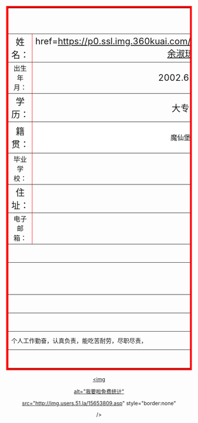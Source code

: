 <html>
<head>
<title>余淑琼</title>
<mate name="keywords" content="个人简历"/>
<mate name="description" content="余淑琼的个人简历"/>
</head>
<body>
<table  border=5  bordercolor=red align=center>
<tr height=70 bgcolorwhite align='center'>
<td width=720 colspan=6 align=center
><font size=5 ><b><a href=https://p0.ssl.img.360kuai.com/t01705cc9d6dda60acf.webp>个人简历

</a></b></font></td>
</tr>

<tr height=50 bgcolorwhite>
<td width=110 align=center
><font size=5>姓名：</td>
<td width=150 align=center
><font size=5><a

href=https://p0.ssl.img.360kuai.com/t015ee0a7128207864d.webp>余淑琼</td>
<td width=110 align=center
><font size=5>性别：</td>
<td width=150 align=center
><font size=5>女</td>
<td width=200 colspan=2 rowspan=4><img

src="https://gimg2.baidu.com/image_search/src=http%3A%2F%2Fimg2.a0bi.com%2Fupload%2Fttq%2F20140728%2F1406536303120.jpg&refer=http%3A%2F%2Fimg2.a0bi.com&app=2002&size=f9999,10000&q=a80&n=0&g=0n&fmt=jpeg?sec=1633778599&t=a85ca163e29e5a0228e240de55025d36
" alt="余淑琼照片" width=200 height=200></td>
 </tr>

<tr height=50 bgcolorwhite>
<td width=110 align=center
><font size=4 align=center
>出生年月：</td>
<td width=150 align=center
><font size=5>2002.6.18</td>
<td width=110 align=center
><font size=5>民族：</td>
<td width=150 align=center
><font size=5>汉</td>

</tr>


<tr height=50 bgcolorwhite>
<td width=110 align=center
><font size=5>学历：</td>
<td width=150 align=center
><font size=5 align=center
>大专</td>
<td width=110 align=center
><font size=5>专业：</td>
<td width=150 align=center
><font size=4>云计算技术与应用</td>

</tr>


<tr height=50 bgcolor=white>
<td width=110 align=center
><font size=5>籍贯：</td>
<td width=150 align=center
><font size=4>魔仙堡</td>
<td width=110 align=center
><font size=4>联系电话：</td>
<td width=150 align=center
><font size=3>123456789</td>

</tr>


<tr height=50 bgcolorwhite>
<td width=100 align=center
><font size=4>毕业学校：</td>
<td width=620 colspan=5 align=center
><font size=5>重庆工程职业技术学校</td>
</tr>


<tr height=50 bgcolorwhite>
<td width=110 align=center
><font size=5>住址：</td>
<td width=610 colspan=5 align=center
><font size=5>魔仙堡三栋</td>
</tr>

 

<tr height=50 bgcolorwhite>
<td width=110 align=center
><font size=4>电子邮箱：</td>
<td width=610 colspan=5 align=center
><font size=5>1909451857@qq.com</td>
</tr>


<tr height=50 bgcolorwhite>
<td width=720 colspan=6 align=center
><font size=5>教育历程</td>
</tr>

<tr height=50 bgcolorwhite>
<td width=720  colspan=6 align=center>2016.9-2019.6  在重庆丰都实验高中读

高中</td>
</tr>

<tr height=50 bgcolorwhite>
<td width=720  colspan=6 align=center>2019.9-至今 报重庆工程职业技术学院读大
专</td>
</tr>


<tr height=50 bgcolorwhite>
<td width=720 colspan=6 align=center
><font size=5>自我评价</td>
</tr>


<tr height=50 bgcolorwhite>
<td width=720  colspan=6>个人工作勤奋，认真负责，能吃苦耐劳，尽职尽责，

</td>
</tr>


<tr height=50 bgcolorwhite>
<td width=720 colspan=6></td>
</tr>
</table>

 

<center><script language="javascript" type="text/javascript"

src="http://js.users.51.la/15653809.js"></script>
<noscript><a href="http://www.51.la/?15653809" target="_blank"><img

alt="&#x6211;&#x8981;&#x5566;&#x514D;&#x8D39;&#x7EDF;&#x8BA1;"

src="http://img.users.51.la/15653809.asp" style="border:none"

/></a></noscript>

 

 

 

</body>
</html>
